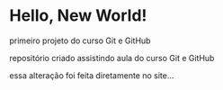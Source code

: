 # Hello, New World!
 primeiro projeto do curso Git e GitHub

 repositório criado assistindo aula do curso Git e GitHub

 essa alteração foi feita diretamente no site...
